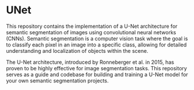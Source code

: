 # UNet

This repository contains the implementation of a U-Net architecture for semantic segmentation of images using convolutional neural networks (CNNs). Semantic segmentation is a computer vision task where the goal is to classify each pixel in an image into a specific class, allowing for detailed understanding and localization of objects within the scene.

The U-Net architecture, introduced by Ronneberger et al. in 2015, has proven to be highly effective for image segmentation tasks. This repository serves as a guide and codebase for building and training a U-Net model for your own semantic segmentation projects.
